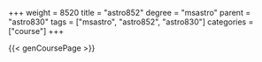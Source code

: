 +++
weight = 8520
title = "astro852"
degree = "msastro"
parent = "astro830"
tags = ["msastro", "astro852", "astro830"]
categories = ["course"]
+++

{{< genCoursePage >}}
